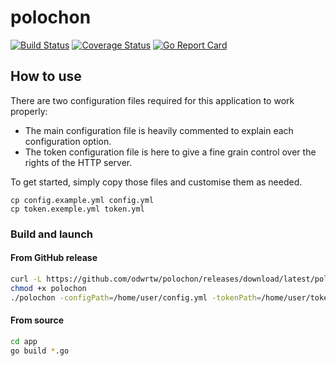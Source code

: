 # polochon

[![Build Status](https://github.com/odwrtw/polochon/workflows/Build/badge.svg)](https://github.com/odwrtw/polochon/actions)
[![Coverage Status](https://coveralls.io/repos/odwrtw/polochon/badge.svg?branch=master&service=github)](https://coveralls.io/github/odwrtw/polochon?branch=master)
[![Go Report Card](https://goreportcard.com/badge/github.com/odwrtw/polochon)](https://goreportcard.com/report/github.com/odwrtw/polochon)


## How to use

There are two configuration files required for this application to work properly:
* The main configuration file is heavily commented to explain each configuration option.
* The token configuration file is here to give a fine grain control over the rights of the HTTP server.

To get started, simply copy those files and customise them as needed.

```
cp config.example.yml config.yml
cp token.exemple.yml token.yml
```

### Build and launch

#### From GitHub release

```sh
curl -L https://github.com/odwrtw/polochon/releases/download/latest/polochon_$(go env GOOS)_$(go env GOARCH) -o polochon
chmod +x polochon
./polochon -configPath=/home/user/config.yml -tokenPath=/home/user/token.yml
```

#### From source

```sh
cd app
go build *.go
```
